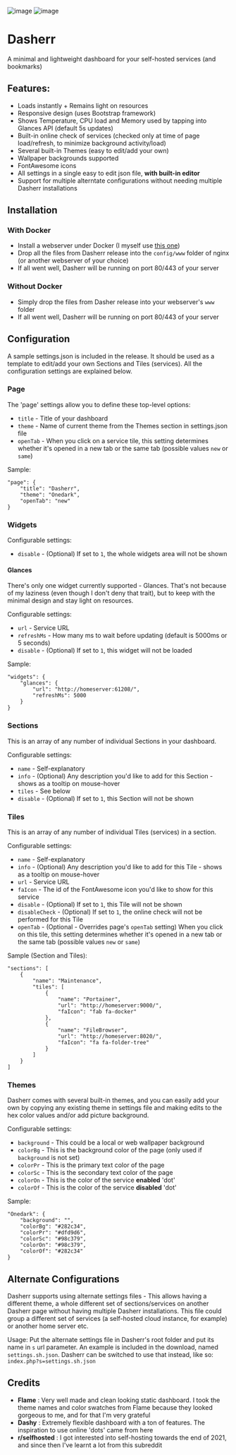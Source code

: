 ![image](https://user-images.githubusercontent.com/5120628/201703719-1b569500-9953-434f-ba27-79d1ef1c82da.png)
![image](https://user-images.githubusercontent.com/5120628/201706631-527a7bcb-bc0e-4cb5-a4aa-f872587d78ff.png)

# Dasherr
A minimal and lightweight dashboard for your self-hosted services (and bookmarks)

## Features:
- Loads instantly + Remains light on resources
- Responsive design (uses Bootstrap framework)
- Shows Temperature, CPU load and Memory used by tapping into Glances API (default 5s updates)
- Built-in online check of services (checked only at time of page load/refresh, to minimize background activity/load)
- Several built-in Themes (easy to edit/add your own)
- Wallpaper backgrounds supported
- FontAwesome icons
- All settings in a single easy to edit json file, **with built-in editor**
- Support for multiple alterntate configurations without needing multiple Dasherr installations

## Installation
### With Docker
- Install a webserver under Docker (I myself use [this one](https://hub.docker.com/r/linuxserver/nginx))
- Drop all the files from Dasherr release into the `config/www` folder of nginx (or another webserver of your choice)
- If all went well, Dasherr will be running on port 80/443 of your server

### Without Docker
- Simply drop the files from Dasher release into your webserver's `www` folder
- If all went well, Dasherr will be running on port 80/443 of your server

## Configuration
A sample settings.json is included in the release. It should be used as a template to edit/add your own Sections and Tiles (services). All the configuration settings are explained below.

### Page
The 'page' settings allow you to define these top-level options:
- `title` - Title of your dashboard
- `theme` - Name of current theme from the Themes section in settings.json file
- `openTab` - When you click on a service tile, this setting determines whether it's opened in a new tab or the same tab (possible values `new` or `same`)

Sample:
```
"page": {
	"title": "Dasherr",
	"theme": "Onedark",
	"openTab": "new"
}
```

### Widgets
Configurable settings:
- `disable` - (Optional) If set to `1`, the whole widgets area will not be shown

#### Glances
There's only one widget currently supported - Glances. That's not because of my laziness (even though I don't deny that trait), but to keep with the minimal design and stay light on resources.

Configurable settings:
- `url` - Service URL
- `refreshMs` - How many ms to wait before updating (default is 5000ms or 5 seconds)
- `disable` - (Optional) If set to `1`, this widget will not be loaded

Sample:
```
"widgets": {
	"glances": {
		"url": "http://homeserver:61208/",
		"refreshMs": 5000
	}
}
```

### Sections
This is an array of any number of individual Sections in your dashboard.

Configurable settings:
- `name` - Self-explanatory
- `info` - (Optional) Any description you'd like to add for this Section - shows as a tooltip on mouse-hover
- `tiles` - See below
- `disable` - (Optional) If set to `1`, this Section will not be shown

### Tiles
This is an array of any number of individual Tiles (services) in a section.

Configurable settings:
- `name` - Self-explanatory
- `info` - (Optional) Any description you'd like to add for this Tile - shows as a tooltip on mouse-hover
- `url` - Service URL
- `faIcon` - The id of the FontAwesome icon you'd like to show for this service
- `disable` - (Optional) If set to `1`, this Tile will not be shown
- `disableCheck` - (Optional) If set to `1`, the online check will not be performed for this Tile
- `openTab` - (Optional - Overrides page's `openTab` setting) When you click on this tile, this setting determines whether it's opened in a new tab or the same tab (possible values `new` or `same`)

Sample (Section and Tiles):
```
"sections": [
	{
		"name": "Maintenance",
		"tiles": [
			{
				"name": "Portainer",
				"url": "http://homeserver:9000/",
				"faIcon": "fab fa-docker"
			},
			{
				"name": "FileBrowser",
				"url": "http://homeserver:8020/",
				"faIcon": "fa fa-folder-tree"
			}
		]
	}
]
```

### Themes
Dasherr comes with several built-in themes, and you can easily add your own by copying any existing theme in settings file and making edits to the hex color values and/or add picture background.

Configurable settings:
- `background` - This could be a local or web wallpaper background
- `colorBg` - This is the background color of the page (only used if `background` is not set)
- `colorPr` - This is the primary text color of the page
- `colorSc` - This is the secondary text color of the page
- `colorOn` - This is the color of the service **enabled** 'dot'
- `colorOf` - This is the color of the service **disabled** 'dot'

Sample:
```
"Onedark": {
	"background": "",
	"colorBg": "#282c34",
	"colorPr": "#dfd9d6",
	"colorSc": "#98c379",
	"colorOn": "#98c379",
	"colorOf": "#282c34"
}
``` 

## Alternate Configurations
Dasherr supports using alternate settings files - This allows having a different theme, a whole different set of sections/services on another Dasherr page without having multiple Dasherr installations.
This file could group a different set of services (a self-hosted cloud instance, for example) or another home server etc.

Usage:
Put the alternate settings file in Dasherr's root folder and put its name in `s` url parameter.
An example is included in the download, named `settings.sh.json`. Dasherr can be switched to use that instead, like so:
`index.php?s=settings.sh.json`

## Credits
- **Flame** : Very well made and clean looking static dashboard. I took the theme names and color swatches from Flame because they looked gorgeous to me, and for that I'm very grateful
- **Dashy** : Extremely flexible dashboard with a ton of features. The inspiration to use online 'dots' came from here
- **r/selfhosted** : I got interested into self-hosting towards the end of 2021, and since then I've learnt a lot from this subreddit
